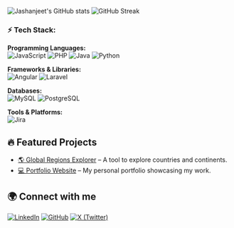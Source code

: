 ![Jashanjeet's GitHub stats](https://github-readme-stats.vercel.app/api?username=MrMejor&show_icons=true&theme=radical)  ![GitHub Streak](https://github-readme-streak-stats.herokuapp.com/?user=MrMejor&theme=dark)
### ⚡ Tech Stack:

**Programming Languages:**  
![JavaScript](https://img.shields.io/badge/JavaScript-F7DF1E?style=flat&logo=javascript&logoColor=black)  ![PHP](https://img.shields.io/badge/PHP-777BB4?style=flat&logo=php&logoColor=white)  ![Java](https://img.shields.io/badge/Java-007396?style=flat&logo=java&logoColor=white)  ![Python](https://img.shields.io/badge/Python-3776AB?style=flat&logo=python&logoColor=white) 
 

**Frameworks & Libraries:**  
![Angular](https://img.shields.io/badge/Angular-DD0031?style=flat&logo=angular&logoColor=white)  ![Laravel](https://img.shields.io/badge/Laravel-%23FF2D20.svg?logo=laravel&logoColor=white) 

**Databases:**  
![MySQL](https://img.shields.io/badge/MySQL-4479A1?style=flat&logo=mysql&logoColor=white)  ![PostgreSQL](https://img.shields.io/badge/PostgreSQL-336791?style=flat&logo=postgresql&logoColor=white)  

**Tools & Platforms:**  
![Jira](https://img.shields.io/badge/Jira-0052CC?style=flat&logo=jira&logoColor=white)  


## 🔥 Featured Projects
- [🌎 Global Regions Explorer](https://github.com/MrMejor/global-regions-explorer) – A tool to explore countries and continents.
- [💻 Portfolio Website](https://github.com/MrMejor/portfolio) – My personal portfolio showcasing my work.

## 🌍 Connect with me
[![LinkedIn](https://img.shields.io/badge/LinkedIn-0A66C2?style=flat&logo=linkedin&logoColor=white)](https://www.linkedin.com/in/jashanjeet-singh-kuka-9846881b3) [![GitHub](https://img.shields.io/badge/GitHub-181717?style=flat&logo=github&logoColor=white)](https://github.com/MrMejor)  [![X (Twitter)](https://img.shields.io/badge/X-000000?style=flat&logo=twitter&logoColor=white)](https://twitter.com/your-twitter-handle) 

<!---
MrMejor/MrMejor is a ✨ special ✨ repository because its `README.md` (this file) appears on your GitHub profile.
You can click the Preview link to take a look at your changes.
--->





